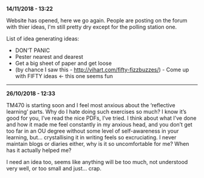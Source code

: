**14/11/2018 - 13:22**

Website has opened, here we go again. People are posting on the forum with thier ideas, I'm still pretty dry except for the polling station one.

List of idea generating ideas:
* DON'T PANIC
* Pester nearest and dearest
* Get a big sheet of paper and get loose
* (by chance I saw this - http://vihart.com/fifty-fizzbuzzes/) - Come up with FIFTY ideas <-  this one seems fun

---

**26/10/2018 - 12:33**

TM470 is starting soon and I feel most anxious about the ‘reflective learning’ parts. Why do I hate doing such exercises so much? I know it’s good for you, I’ve read the nice PDFs, I’ve tried. I think about what I’ve done and how it made me feel constantly in my anxious head, and you don’t get too far in an OU degree without some level of self-awareness in your learning, but… crystallising it in writing feels so excruciating. I never maintain blogs or diaries either, why is it so uncomfortable for me? When has it actually helped me?

I need an idea too, seems like anything will be too much, not understood very well, or too small and just… crap.

